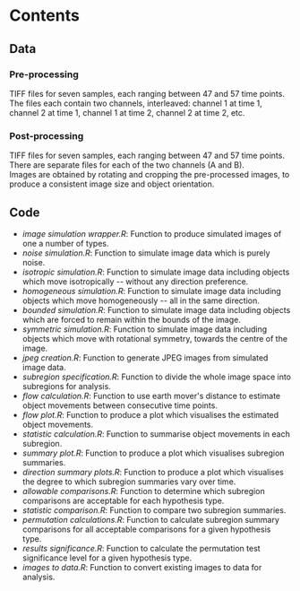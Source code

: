 # Contents

## Data

### Pre-processing

TIFF files for seven samples, each ranging between 47 and 57 time points.  
The files each contain two channels, interleaved: channel 1 at time 1, channel 2 at time 1, channel 1 at time 2, channel 2 at time 2, etc.

### Post-processing

TIFF files for seven samples, each ranging between 47 and 57 time points.  
There are separate files for each of the two channels (A and B).  
Images are obtained by rotating and cropping the pre-processed images, to produce a consistent image size and object orientation.

## Code

-	*image simulation wrapper.R*: Function to produce simulated images of one a number of types.
-	*noise simulation.R*: Function to simulate image data which is purely noise.
-	*isotropic simulation.R*: Function to simulate image data including objects which move isotropically -- without any direction preference.
-	*homogeneous simulation.R*: Function to simulate image data including objects which move homogeneously -- all in the same direction.
-	*bounded simulation.R*: Function to simulate image data including objects which are forced to remain within the bounds of the image.
-	*symmetric simulation.R*: Function to simulate image data including objects which move with rotational symmetry, towards the centre of the image.
-	*jpeg creation.R*: Function to generate JPEG images from simulated image data.
-	*subregion specification.R*: Function to divide the whole image space into subregions for analysis.
-	*flow calculation.R*: Function to use earth mover's distance to estimate object movements between consecutive time points.
-	*flow plot.R*: Function to produce a plot which visualises the estimated object movements.
-	*statistic calculation.R*: Function to summarise object movements in each subregion.
-	*summary plot.R*: Function to produce a plot which visualises subregion summaries.
-	*direction summary plots.R*: Function to produce a plot which visualises the degree to which subregion summaries vary over time.
-	*allowable comparisons.R*: Function to determine which subregion comparisons are acceptable for each hypothesis type.
-	*statistic comparison.R*: Function to compare two subregion summaries.
-	*permutation calculations.R*: Function to calculate subregion summary comparisons for all acceptable comparisons for a given hypothesis type.
-	*results significance.R*: Function to calculate the permutation test significance level for a given hypothesis type.
-	*images to data.R*: Function to convert existing images to data for analysis.